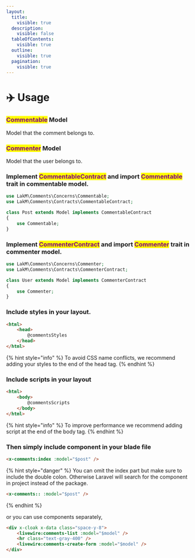 ```yaml
---
layout:
  title:
    visible: true
  description:
    visible: false
  tableOfContents:
    visible: true
  outline:
    visible: true
  pagination:
    visible: true
---
```


# ✈️ Usage

### <mark style="color:purple;">Commentable</mark> Model

Model that the comment belongs to.

### <mark style="color:purple;">Commenter</mark> Model

Model that the user belongs to.

### Implement <mark style="color:purple;">CommentableContract</mark> and import <mark style="color:purple;">Commentable</mark> trait in commentable model.

```php
use LakM\Comments\Concerns\Commentable;
use LakM\Comments\Contracts\CommentableContract;

class Post extends Model implements CommentableContract
{
    use Commentable;
}
```

### Implement <mark style="color:purple;">CommenterContract</mark> and import <mark style="color:purple;">Commenter</mark> trait in commenter model.

```php
use LakM\Comments\Concerns\Commenter;
use LakM\Comments\Contracts\CommenterContract;

class User extends Model implements CommenterContract
{
    use Commenter;
}
```

### Include styles in your layout.

```html
<html>
    <head>
        @commentsStyles
    </head>
</html>
```

{% hint style="info" %}
To avoid CSS name conflicts, we recommend adding your styles to the end of the head tag.
{% endhint %}

### Include scripts in your layout

```html
<html>
    <body>
        @commentsScripts
    </body>
</html>
```

{% hint style="info" %}
To improve performance we recommend adding script at the end of the body tag.
{% endhint %}

### Then simply include component in your blade file

```html
<x-comments:index :model="$post" />
```

{% hint style="danger" %}
You can omit the index part but make sure to include the double colon. Otherwise Laravel will search for the component in project instead of the package.

```html
<x-comments:: :model="$post" />
```
{% endhint %}

or you can use components separately,

```html
<div x-cloak x-data class="space-y-8">
    <livewire:comments-list :model="$model" />
    <hr class="text-gray-400" />
    <livewire:comments-create-form :model="$model" />
</div>

```
